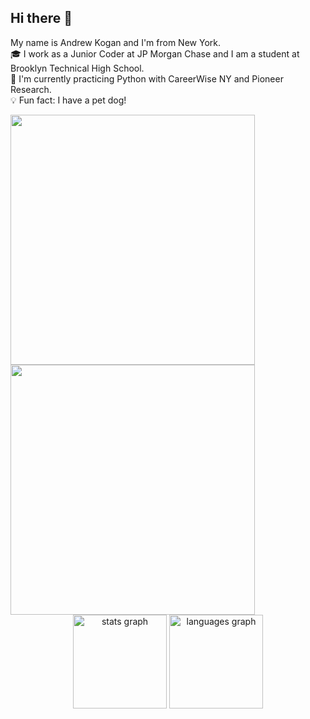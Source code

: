 ## Hi there 👋
My name is Andrew Kogan and I'm from New York. <br>
🎓 I work as a Junior Coder at JP Morgan Chase and I am a student at Brooklyn Technical High School. <br>
📝 I'm currently practicing Python with CareerWise NY and Pioneer Research. <br>
💡 Fun fact: I have a pet dog! <br>

<img src="https://media3.giphy.com/media/v1.Y2lkPTc5MGI3NjExdW1ybXRlbGVqYXh6MHR1dTc2aTVteDR0b25vYjFvMGNzdDhoaDBvMCZlcD12MV9pbnRlcm5hbF9naWZfYnlfaWQmY3Q9cw/qv0RHf9BTSctn1SlDj/giphy.gif" width="391" height="400" />
<img src="https://tenor.com/view/whoopdidy-scoop-gif-391529250975655536" width="391" height="400" />

<div align="center">
  <img src="https://github-readme-stats.vercel.app/api?username=AndrewKogan&hide_title=false&hide_rank=false&show_icons=true&include_all_commits=true&count_private=true&disable_animations=false&theme=dracula&locale=en&hide_border=false&order=1" height="150" alt="stats graph"  />
  <img src="https://github-readme-stats.vercel.app/api/top-langs?username=AndrewKogan&locale=en&hide_title=false&layout=compact&card_width=320&langs_count=5&theme=dracula&hide_border=false&order=2" height="150" alt="languages graph"  />
</div>
